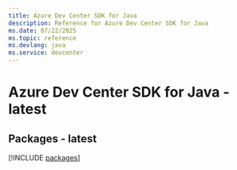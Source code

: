 ```yaml
---
title: Azure Dev Center SDK for Java
description: Reference for Azure Dev Center SDK for Java
ms.date: 07/22/2025
ms.topic: reference
ms.devlang: java
ms.service: devcenter
---
```

# Azure Dev Center SDK for Java - latest
## Packages - latest
[!INCLUDE [packages](dev-center-index.md)]